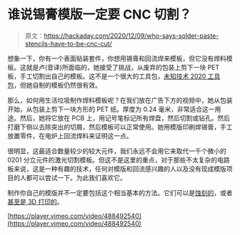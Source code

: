 # 谁说锡膏模版一定要 CNC 切割？

> 原文：<https://hackaday.com/2020/12/09/who-says-solder-paste-stencils-have-to-be-cnc-cut/>

想象一下，你有一个表面贴装套件，你想用锡膏和回流焊来模板，但它没有焊料模板。这就是卢(音译)所面临的，她接受了挑战，从废弃的包装上剪下一块 PET 板，手工切割出自己的模板。这不是一个很大的工具包，[未知技术 2020 工具包](https://wiki.techinc.nl/2020_Stay_The_F***_home_Techinc_Solder_Kit)，但她自制的模板仍然很有效。

那么，如何用生活垃圾制作焊料模板呢？在我们放在广告下方的视频中，她从包装开始，从包装上剪下一块方形的 PET 纸。厚度为 0.24 毫米，非常适合这一用途。然后，她将它放在 PCB 上，用记号笔标记所有焊盘，然后切割或钻孔。然后打磨下侧以去除突出的切屑，然后模板可以正常使用。她用模版印刷焊锡膏，手工放置零件，在电炉上回流焊料来证明这一点。

很明显，这最适合数量较少的较大元件，我们永远不会用它来取代一千个微小的 0201 分立元件的激光切割模板。但这不是这里的重点，对于那些不太复杂的电路板来说，这是一种有趣的技术，任何对模版和回流感兴趣的人以及没有现成模版项目的人都可以尝试一下。为此我们喜欢它。

制作你自己的模版并不一定要包括这个相当基本的方法。它们可以是[蚀刻的](https://hackaday.com/2011/12/21/how-to-etch-your-own-solder-paste-stencils/)，或者[甚至是 3D 打印的](https://hackaday.com/2020/03/27/can-solder-paste-stencils-be-3d-printed-they-can/)。

[https://player.vimeo.com/video/488492540](https://player.vimeo.com/video/488492540)
